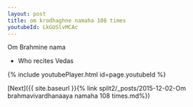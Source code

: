 ```yaml
---
layout: post
title: om krodhaghne namaha 108 times
youtubeId: LkGUSlvMCAc
---
```

 
 
Om Brahmine nama 
 
 -  Who recites Vedas 
 
  
 
  
 
 
 
 
 
 


{% include youtubePlayer.html id=page.youtubeId %}
 
[Next]({{ site.baseurl }}{% link  split2/_posts/2015-12-02-Om brahmavivardhanaaya namaha 108 times.md%})
 
